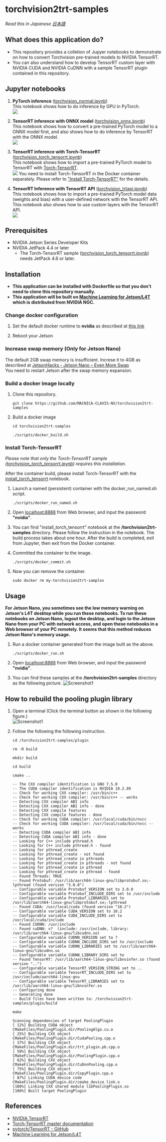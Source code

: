 # torchvision2trt-samples

*Read this in Japanese [日本語](README.jp.md)*

## What does this application do?
- This repository provides a colletion of Jupyer notebooks to demonstrate on how to convert Torchvision pre-trained models to NVIDIA TensorRT.
- You can also understand how to develop TensorRT custom layer with NVIDIA CUDA and NVIDIA CuDNN with a sample TensorRT plugin contained in this repository.

## Jupyter notebooks

1. **PyTorch inference** \([torchvision_normal.ipynb](./torchvision_normal.ipynb)\)  
    This notebook shows how to do inference by GPU in PyTorch.  
    ![](./doc/torchvision-normal.svg)

1. **TensorRT inference with ONNX model** \([torchvision_onnx.ipynb](./torchvision_onnx.ipynb)\)  
    This notebook shows how to convert a pre-trained PyTorch model to a ONNX model first, and also shows how to do inference by TensorRT with the ONNX model.  
    ![](./doc/torchvision-onnx.svg)

1. **TensorRT inference with Torch-TensorRT** \([torchvision_torch_tensorrt.ipynb](./torchvision_torch_tensorrt.ipynb)\)  
    This notebook shows how to import a pre-trained PyTorch model to TensorRT with [Torch-TensorRT](https://github.com/pytorch/TensorRT).  
    ![](./doc/torchvision-torch-tensorrt.svg)
    You need to install Torch-TensorRT in the Docker container separately. Please refer to [\"Install Torch-TensorRT\"](#install-torch-tensorrt) for the details.

1. **TensorRT Inference with TensorRT API** \([torchvision_trtapi.ipynb](./torchvision_trtapi.ipynb)\)  
    This notebook  shows how to import a pre-trained PyTorch model data (weights and bias) with a user-defined network with the TensorRT API. This notebook also shows how to use custom layers with the TensorRT API.  
    ![](./doc/torchvision-trtapi.svg)

## Prerequisites
- NVIDIA Jetson Series Developer Kits
- NVIDIA JetPack 4.4 or later
    - The Torch-TensorRT sample \([torchvision_torch_tensorrt.ipynb](./torchvision_torch_tensorrt.ipynb)\) needs JetPack 4.6 or later.

## Installation

- **This application can be installed with Dockerfile so that you don't need to clone this repository manually.**
- **This application will be built on [Machine Learning for Jetson/L4T](https://ngc.nvidia.com/catalog/containers/nvidia:l4t-ml) which is distributed from NVIDIA NGC.**

### Change docker configuration

1. Set the default docker runtime to **nvidia** as described at [this link](https://github.com/dusty-nv/jetson-containers#docker-default-runtime)

1. Reboot your Jetson

### Increase swap memory **(Only for Jetson Nano)**

The default 2GB swap memory is insufficient. Increse it to 4GB as described at [JetsonHacks - Jetson Nano – Even More Swap](https://www.jetsonhacks.com/2019/11/28/jetson-nano-even-more-swap/)  
You need to restart Jetson after the swap memory expansion.

### Build a docker image locally

1. Clone this repository.
    ```
    git clone https://github.com/MACNICA-CLAVIS-NV/torchvision2trt-samples
    ```
1. Build a docker image
    ```
    cd torchvision2trt-samples
    ```
    ```
    ./scripts/docker_build.sh
    ```

### Install Torch-TensorRT

*Please note that only the Torch-TensorRT sample \([torchvision_torch_tensorrt.ipynb](./torchvision_torch_tensorrt.ipynb)\) requires this installation.*

After the container build, please install Torch-TensorRT with the [install_torch_tensorrt](./install_torch_tensorrt.ipynb) notebook.

1. Launch a named (persistent) container with the docker_run_named.sh script.
    ```
    ./scripts/docker_run_named.sh
    ```

1.  Open [localhost:8888](http://localhost:8888) from Web browser, and input the password **"nvidia"**.

1. You can find \"install_torch_tensorrt\" notebook at the **/torchvision2trt-samples** directory. Please follow the instruction in the notebook. The build process takes about one hour. After the build is completed, exit from Jupyter, then exit from the Docker container. 

1. Committed the container to the image.
    ```
    ./scripts/docker_commit.sh
    ```

1. Now you can remove the container.
    ```
    sudo docker rm my-torchvision2trt-samples
    ```

## Usage

**For Jetson Nano, you sometimes see the low memory warning on Jetson's L4T desktop while you run these notebooks. To run these notebooks on Jetson Nano, logout the desktop, and login to the Jetson Nano from your PC with network access, and open these notebooks in a Web browser of your PC remotely. It seems that this method reduces Jetson Nano's memory usage.**

1. Run a docker container generated from the image built as the above.
    ```
    ./scripts/docker_run.sh
    ```
1. Open [localhost:8888](http://localhost:8888) from Web browser, and input the password **"nvidia"**.

1. You can find these samples at the **/torchvision2trt-samples** directory as the following picture.
![Screenshot1](./doc/screenshot.jpg)

## How to rebuild the pooling plugin library

1. Open a terminal (Click the terminal button as shown in the following figure.)  
![Screenshot1](./doc/screenshot2.jpg)

2. Follow the following the following instruction.

    ```
    cd /torchvision2trt-samples/plugin
    ```
    ```
    rm -R build
    ```
    ```
    mkdir build
    ```
    ```
    cd build
    ```
    ```
    cmake ..
    ```
    ```
    -- The CXX compiler identification is GNU 7.5.0
    -- The CUDA compiler identification is NVIDIA 10.2.89
    -- Check for working CXX compiler: /usr/bin/c++
    -- Check for working CXX compiler: /usr/bin/c++ -- works
    -- Detecting CXX compiler ABI info
    -- Detecting CXX compiler ABI info - done
    -- Detecting CXX compile features
    -- Detecting CXX compile features - done
    -- Check for working CUDA compiler: /usr/local/cuda/bin/nvcc
    -- Check for working CUDA compiler: /usr/local/cuda/bin/nvcc -- works
    -- Detecting CUDA compiler ABI info
    -- Detecting CUDA compiler ABI info - done
    -- Looking for C++ include pthread.h
    -- Looking for C++ include pthread.h - found
    -- Looking for pthread_create
    -- Looking for pthread_create - not found
    -- Looking for pthread_create in pthreads
    -- Looking for pthread_create in pthreads - not found
    -- Looking for pthread_create in pthread
    -- Looking for pthread_create in pthread - found
    -- Found Threads: TRUE  
    -- Found Protobuf: /usr/lib/aarch64-linux-gnu/libprotobuf.so;-lpthread (found version "3.0.0") 
    -- Configurable variable Protobuf_VERSION set to 3.0.0
    -- Configurable variable Protobuf_INCLUDE_DIRS set to /usr/include
    -- Configurable variable Protobuf_LIBRARIES set to /usr/lib/aarch64-linux-gnu/libprotobuf.so;-lpthread
    -- Found CUDA: /usr/local/cuda (found version "10.2") 
    -- Configurable variable CUDA_VERSION set to 10.2
    -- Configurable variable CUDA_INCLUDE_DIRS set to /usr/local/cuda/include
    -- Found CUDNN: /usr/include  
    -- Found cuDNN: v?  (include: /usr/include, library: /usr/lib/aarch64-linux-gnu/libcudnn.so)
    -- Configurable variable CUDNN_VERSION set to ?
    -- Configurable variable CUDNN_INCLUDE_DIRS set to /usr/include
    -- Configurable variable CUDNN_LIBRARIES set to /usr/lib/aarch64-linux-gnu/libcudnn.so
    -- Configurable variable CUDNN_LIBRARY_DIRS set to 
    -- Found TensorRT: /usr/lib/aarch64-linux-gnu/libnvinfer.so (found version "..") 
    -- Configurable variable TensorRT_VERSION_STRING set to ..
    -- Configurable variable TensorRT_INCLUDE_DIRS set to /usr/include/aarch64-linux-gnu
    -- Configurable variable TensorRT_LIBRARIES set to /usr/lib/aarch64-linux-gnu/libnvinfer.so
    -- Configuring done
    -- Generating done
    -- Build files have been written to: /torchvision2trt-samples/plugin/build
    ```
    ```
    make
    ```
    ```
    Scanning dependencies of target PoolingPlugin
    [ 12%] Building CUDA object CMakeFiles/PoolingPlugin.dir/PoolingAlgo.cu.o
    [ 25%] Building CXX object CMakeFiles/PoolingPlugin.dir/CudaPooling.cpp.o
    [ 37%] Building CXX object CMakeFiles/PoolingPlugin.dir/trt_plugin.pb.cpp.o
    [ 50%] Building CXX object CMakeFiles/PoolingPlugin.dir/PoolingPlugin.cpp.o
    [ 62%] Building CXX object CMakeFiles/PoolingPlugin.dir/CuDnnPooling.cpp.o
    [ 75%] Building CXX object CMakeFiles/PoolingPlugin.dir/CopyPlugin.cpp.o
    [ 87%] Linking CUDA device code CMakeFiles/PoolingPlugin.dir/cmake_device_link.o
    [100%] Linking CXX shared module libPoolingPlugin.so
    [100%] Built target PoolingPlugin
    ```

## References

- [NVIDIA TensorRT](https://developer.nvidia.com/tensorrt)
- [Torch-TensorRT master documentation](https://pytorch.org/TensorRT/)
- [pytorch/TensorRT - GitHub](https://github.com/pytorch/TensorRT)
- [Machine Learning for Jetson/L4T](https://ngc.nvidia.com/catalog/containers/nvidia:l4t-ml)
